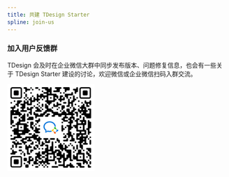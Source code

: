 ```yaml
---
title: 共建 TDesign Starter
spline: join-us
---
```


### 加入用户反馈群

TDesign 会及时在企业微信大群中同步发布版本、问题修复信息，也会有一些关于 TDesign Starter 建设的讨论，欢迎微信或企业微信扫码入群交流。

<img src="../../assets/images/vue3-group.png" width="200"/>
